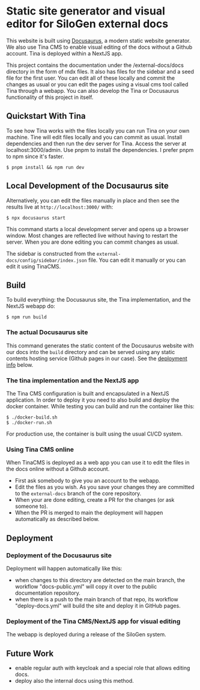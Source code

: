 # Static site generator and visual editor for SiloGen external docs

This website is built using [Docusaurus](https://docusaurus.io/), a modern static website generator. We also use Tina CMS
to enable visual editing of the docs without a Github account. Tina is deployed within a NextJS app.

This project contains the documentation under the /external-docs/docs directory in the form of mdx files. It also has files for the sidebar and a seed file for the first user. You can edit all of these locally and
commit the changes as usual or you can edit the pages using a visual cms tool called Tina through a webapp. You can also develop the Tina or
Docusaurus functionality of this project in itself.

## Quickstart With Tina

To see how Tina works with the files locally you can run Tina on your own machine. Tine will edit files locally and you can
commit as usual.
Install dependencies and then run the dev server for Tina. Access the server at localhost:3000/admin. Use pnpm
to install the dependencies. I prefer pnpm to npm since it's faster.

```
$ pnpm install && npm run dev
```

## Local Development of the Docusaurus site

Alternatively, you can edit the files manually in place and then see the results live at `http://localhost:3000/` with:

```
$ npx docusaurus start
```

This command starts a local development server and opens up a browser window. Most changes are reflected live without having to restart the server. When you are done editing you can commit changes as usual.

The sidebar is constructed from the `external-docs/config/sidebar/index.json` file. You can edit it manually or you can edit it using TinaCMS.

## Build

To build everything: the Docusaurus site, the Tina implementation, and the NextJS webapp do:

```
$ npm run build
```

### The actual Docusaurus site

This command generates the static content of the Docusaurus website with our docs into the `build` directory and can be served using any static contents hosting service (Github pages in our case). See the [deployment info](#deployment) below.

### The tina implementation and the NextJS app

The Tina CMS configuration is built and encapsulated in a NextJS application. In order to deploy it you need to also build
and deploy the docker container. While testing you can build and run the container like this:

```
$ ./docker-build.sh
$ ./docker-run.sh
```

For production use, the container is built using the usual CI/CD system.

### Using Tina CMS online

When TinaCMS is deployed as a web app you can use it to edit the files in the docs online without a Github account.

- First ask somebody to give you an account to the webapp.
- Edit the files as you wish. As you save your changes they are committed to the `external-docs` branch of the core repository.
- When your are done editing, create a PR for the changes (or ask someone to).
- When the PR is merged to main the deployment will happen automatically as described below.

## Deployment

### Deployment of the Docusaurus site

Deployment will happen automatically like this:

- when changes to this directory are detected on the main branch, the workflow "docs-public.yml" will copy it over to the public documentation repository.
- when there is a push to the main branch of that repo, its workflow "deploy-docs.yml" will build the site and deploy it in GitHub pages.

### Deployment of the Tina CMS/NextJS app for visual editing

The webapp is deployed during a release of the SiloGen system.

## Future Work

- enable regular auth with keycloak and a special role that allows editing docs.
- deploy also the internal docs using this method.

